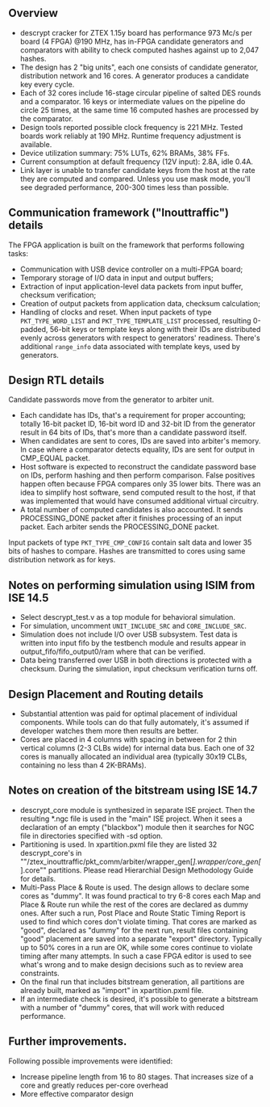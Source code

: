 ## Overview

- descrypt cracker for ZTEX 1.15y board has performance 973 Mc/s per board (4 FPGA) @190 MHz, has in-FPGA candidate generators and comparators with ability to check computed hashes against up to 2,047 hashes.
- The design has 2 "big units", each one consists of candidate generator, distribution network and 16 cores. A generator produces a candidate key every cycle.
- Each of 32 cores include 16-stage circular pipeline of salted DES rounds and a comparator. 16 keys or intermediate values on the pipeline do circle 25 times, at the same time 16 computed hashes are processed by the comparator.
- Design tools reported possible clock frequency is 221 MHz. Tested boards work reliably at 190 MHz.
Runtime frequency adjustment is available.
- Device utilization summary: 75% LUTs, 62% BRAMs, 38% FFs.
- Current consumption at default frequency (12V input): 2.8A, idle 0.4A.
- Link layer is unable to transfer candidate keys from the host at the rate they are computed and compared.
Unless you use mask mode, you'll see degraded performance, 200-300 times less than possible.


## Communication framework ("Inouttraffic") details

The FPGA application is built on the framework that performs following tasks:
- Communication with USB device controller on a multi-FPGA board;
- Temporary storage of I/O data in input and output buffers;
- Extraction of input application-level data packets from input buffer, checksum verification;
- Creation of output packets from application data, checksum calculation;
- Handling of clocks and reset.
When input packets of type ```PKT_TYPE_WORD_LIST``` and ```PKT_TYPE_TEMPLATE_LIST``` processed,
resulting 0-padded, 56-bit keys or template keys along with their IDs are distributed evenly
across generators with respect to generators' readiness. There's additional ```range_info``` data
associated with template keys, used by generators.


## Design RTL details

Candidate passwords move from the generator to arbiter unit.
- Each candidate has IDs, that's a requirement for proper accounting; totally 16-bit packet ID, 16-bit word ID and 32-bit ID from the generator result in 64 bits of IDs, that's more than a candidate password itself.
- When candidates are sent to cores, IDs are saved into arbiter's memory. In case where a comparator detects equality, IDs are sent for output in CMP_EQUAL packet.
- Host software is expected to reconstruct the candidate password base on IDs, perform hashing and then perform comparison. False positives happen often because FPGA compares only 35 lower bits. There was an idea to simplify host software, send computed result to the host, if that was implemented that would have consumed additional virtual circuitry.
- A total number of computed candidates is also accounted. It sends PROCESSING_DONE packet after it finishes processing of an input packet. Each arbiter sends the PROCESSING_DONE packet.

Input packets of type ```PKT_TYPE_CMP_CONFIG``` contain salt data and lower 35 bits of hashes to compare.
Hashes are transmitted to cores using same distribution network as for keys.


## Notes on performing simulation using ISIM from ISE 14.5

- Select descrypt_test.v as a top module for behavioral simulation.
- For simulation, uncomment ```UNIT_INCLUDE_SRC``` and ```CORE_INCLUDE_SRC```.
- Simulation does not include I/O over USB subsystem. Test data is written into input fifo by the testbench module and results appear in output_fifo/fifo_output0/ram where that can be verified.
- Data being transferred over USB in both directions is protected with a checksum. During the simulation, input checksum verification turns off.


## Design Placement and Routing details

- Substantial attention was paid for optimal placement of individual components. While tools can do that fully automately, it's assumed if developer watches them more then results are better.
- Cores are placed in 4 columns with spacing in between for 2 thin vertical columns (2-3 CLBs wide) for internal data bus. Each one of 32 cores is manually allocated an individual area (typically 30x19 CLBs, containing no less than 4 2K-BRAMs).


## Notes on creation of the bitstream using ISE 14.7

- descrypt_core module is synthesized in separate ISE project. Then the resulting *.ngc file is used in the "main" ISE project. When it sees a declaration of an empty ("blackbox") module then it searches for NGC file in directories specified with -sd option.
- Partitioning is used. In xpartition.pxml file they are listed 32 descrypt_core's in ""/ztex_inouttraffic/pkt_comm/arbiter/wrapper_gen[*].wrapper/core_gen[*].core"" partitions. Please read Hierarchial Design Methodology Guide for details.
- Multi-Pass Place & Route is used. The design allows to declare some cores as "dummy". It was found practical to try 6-8 cores each Map and Place & Route run while the rest of the cores are declared as dummy ones. After such a run, Post Place and Route Static Timing Report is used to find which cores don't violate timing. That cores are marked as "good", declared as "dummy" for the next run, result files containing "good" placement are saved into a separate "export" directory. Typically up to 50% cores in a run are OK, while some cores continue to violate timing after many attempts. In such a case FPGA editor is used to see what's wrong and to make design decisions such as to review area constraints.
- On the final run that includes bitstream generation, all partitions are already built, marked as "import" in xpartition.pxml file.
- If an intermediate check is desired, it's possible to generate a bitstream with a number of "dummy" cores, that will work with reduced performance.


## Further improvements.

Following possible improvements were identified:
- Increase pipeline length from 16 to 80 stages. That increases size of a core and greatly reduces per-core overhead
- More effective comparator design

